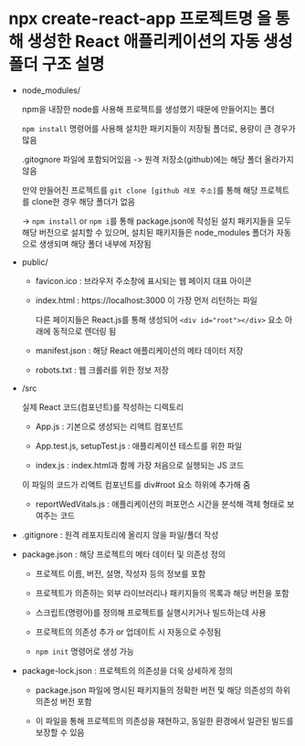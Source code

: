 # npx create-react-app 프로젝트명 을 통해 생성한 React 애플리케이션의 자동 생성 폴더 구조 설명

- node_modules/

  npm을 내장한 node를 사용해 프로젝트를 생성했기 때문에 만들어지는 폴더

  `npm install` 명령어를 사용해 설치한 패키지들이 저장될 폴더로, 용량이 큰 경우가 많음

  .gitognore 파일에 포함되어있음 -> 원격 저장소(github)에는 해당 폴더 올라가지 않음

  만약 만들어진 프로젝트를 `git clone [github 레포 주소]`를 통해 해당 프로젝트를 clone한 경우 해당 폴더가 없음

  -> `npm install` or `npm i`를 통해 package.json에 작성된 설치 패키지들을 모두 해당 버전으로 설치할 수 있으며, 설치된 패키지들은 node_modules 폴더가 자동으로 생생되며 해당 폴더 내부에 저장됨

- public/

  - favicon.ico : 브라우저 주소창에 표시되는 웹 페이지 대표 아이콘

  - index.html : https://localhost:3000 이 가장 먼저 리턴하는 파일

    다른 페이지들은 React.js를 통해 생성되어 `<div id="root"></div>` 요소 아래에 동적으로 렌더링 됨

  - manifest.json : 해당 React 애플리케이션의 메타 데이터 저장

  - robots.txt : 웹 크롤러를 위한 정보 저장

- /src

  실제 React 코드(컴포넌트)를 작성하는 디렉토리

  - App.js : 기본으로 생성되는 리액트 컴포넌트

  - App.test.js, setupTest.js : 애플리케이션 테스트를 위한 파일

  - index.js : index.html과 함께 가장 처음으로 실행되는 JS 코드

  이 파일의 코드가 리액트 컴포넌트를 div#root 요소 하위에 추가해 줌

  - reportWedVitals.js : 애플리케이션의 퍼포먼스 시간을 분석해 객체 형태로 보여주는 코드

- .gitignore : 원격 레포지토리에 올리지 않을 파일/폴더 작성

- package.json : 해당 프로젝트의 메타 데이터 및 의존성 정의

  - 프로젝트 이름, 버전, 설명, 작성자 등의 정보를 포함

  - 프로젝트가 의존하는 외부 라이브러리나 패키지들의 목록과 해당 버전을 포함

  - 스크립트(명령어)를 정의해 프로젝트를 실행시키거나 빌드하는데 사용

  - 프로젝트의 의존성 추가 or 업데이트 시 자동으로 수정됨

  - `npm init` 명령어로 생성 가능

- package-lock.json : 프로젝트의 의존성을 더욱 상세하게 정의

  - package.json 파일에 명시된 패키지들의 정확한 버전 및 해당 의존성의 하위 의존성 버전 포함

  - 이 파일을 통해 프로젝트의 의존성을 재현하고, 동일한 환경에서 일관된 빌드를 보장할 수 있음